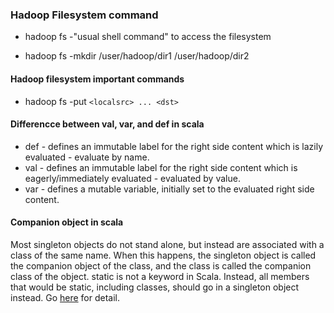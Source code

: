 ### Hadoop Filesystem command
* hadoop fs -"usual shell command" to access the filesystem
 - hadoop fs -mkdir /user/hadoop/dir1 /user/hadoop/dir2

#### Hadoop filesystem important commands
* hadoop fs -put `<localsrc> ... <dst>`

#### Differencce between val, var, and def in scala
* def - defines an immutable label for the right side content which is lazily evaluated - evaluate by name.
* val - defines an immutable label for the right side content which is eagerly/immediately evaluated - evaluated by value.
* var - defines a mutable variable, initially set to the evaluated right side content.

#### Companion object in scala
Most singleton objects do not stand alone, but instead are associated with a class of the same name.
When this happens, the singleton object is called the companion object of the class, and the class is called the companion class of the object.
static is not a keyword in Scala. Instead, all members that would be static, including classes, should go in a singleton object instead. 
Go [here](http://docs.scala-lang.org/tutorials/tour/singleton-objects.html) for detail. 
